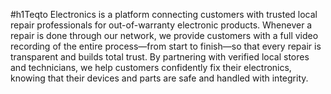 #h1Teqto Electronics is a platform connecting customers with trusted local repair professionals for out-of-warranty electronic products. Whenever a repair is done through our network, we provide customers with a full video recording of the entire process—from start to finish—so that every repair is transparent and builds total trust. By partnering with verified local stores and technicians, we help customers confidently fix their electronics, knowing that their devices and parts are safe and handled with integrity.
